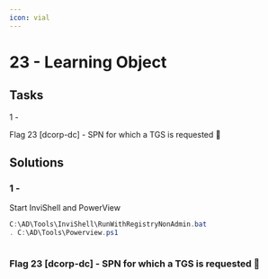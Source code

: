 ```yaml
---
icon: vial
---
```


# 23 - Learning Object

## Tasks



1 -&#x20;

Flag 23 \[dcorp-dc] - SPN for which a TGS is requested 🚩





## Solutions

### 1 -&#x20;









Start InviShell and PowerView

```powershell
C:\AD\Tools\InviShell\RunWithRegistryNonAdmin.bat
. C:\AD\Tools\Powerview.ps1
```



```bash
```





### Flag 23 \[dcorp-dc] - SPN for which a TGS is requested 🚩
















